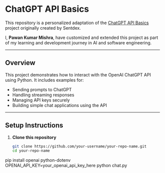 # ChatGPT API Basics

This repository is a personalized adaptation of the [ChatGPT API Basics](https://github.com/Sentdex/ChatGPT-API-Basics) project originally created by Sentdex. 

I, **Pawan Kumar Mishra**, have customized and extended this project as part of my learning and development journey in AI and software engineering.

---

## Overview

This project demonstrates how to interact with the OpenAI ChatGPT API using Python. It includes examples for:

- Sending prompts to ChatGPT
- Handling streaming responses
- Managing API keys securely
- Building simple chat applications using the API

---

## Setup Instructions

1. **Clone this repository**

   ```bash
   git clone https://github.com/your-username/your-repo-name.git
   cd your-repo-name
pip install openai python-dotenv
OPENAI_API_KEY=your_openai_api_key_here
python chat.py
